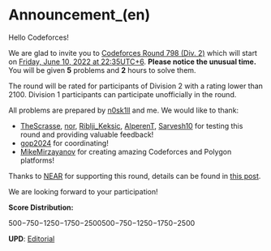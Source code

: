 # Announcement_(en)

Hello Codeforces!

We are glad to invite you to [Codeforces Round 798 (Div. 2)](https://codeforces.com/contest/1689 "Codeforces Round 798 (Div. 2)") which will start on [Friday, June 10, 2022 at 22:35UTC+6](https://codeforces.com/https://www.timeanddate.com/worldclock/fixedtime.html?day=10&month=6&year=2022&hour=19&min=35&sec=0&p1=166). **Please notice the unusual time.** You will be given **5** problems and **2** hours to solve them.

The round will be rated for participants of Division 2 with a rating lower than 2100. Division 1 participants can participate unofficially in the round.

All problems are prepared by [n0sk1ll](https://codeforces.com/profile/n0sk1ll "Candidate Master n0sk1ll") and me. We would like to thank:

 * [TheScrasse](https://codeforces.com/profile/TheScrasse "Grandmaster TheScrasse"), [nor](https://codeforces.com/profile/nor "Master nor"), [Riblji_Keksic](https://codeforces.com/profile/Riblji_Keksic "Master Riblji_Keksic"), [AlperenT](https://codeforces.com/profile/AlperenT "Master AlperenT"), [Sarvesh10](https://codeforces.com/profile/Sarvesh10 "Pupil Sarvesh10") for testing this round and providing valuable feedback!
* [gop2024](https://codeforces.com/profile/gop2024 "International Grandmaster gop2024") for coordinating!
* [MikeMirzayanov](https://codeforces.com/profile/MikeMirzayanov "Headquarters, MikeMirzayanov") for creating amazing Codeforces and Polygon platforms!

Thanks to [NEAR](https://codeforces.com/https://near.org/) for supporting this round, details can be found in [this post](https://codeforces.com/blog/entry/101398).

We are looking forward to your participation!

**Score Distribution:**

500−750−1250−1750−2500500−750−1250−1750−2500

**UPD**: [Editorial](Tutorial_(en).md)

